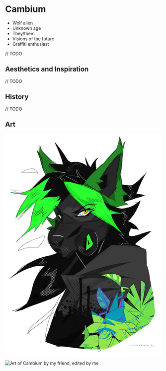# Cambium

- Wolf alien
- Unknown age
- They/them
- Visions of the future
- Graffiti enthusiast

// TODO

## Aesthetics and Inspiration

// TODO

## History

// TODO

## Art

![Art of Cambium by pndashk](../imgs/cambium/pandashk.png)

![Art of Cambium by my friend, edited by me](../imgs/cambium/alexander.png)
